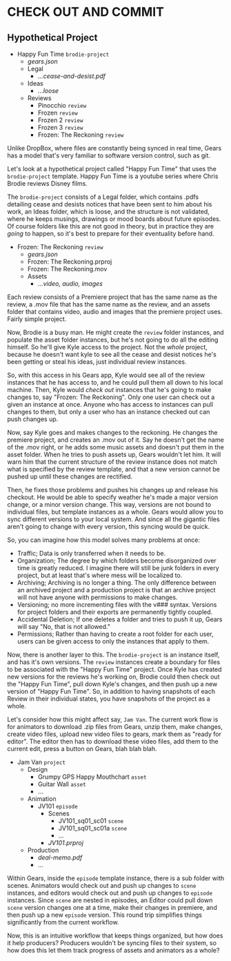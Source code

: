 <!-- @CenterHeader clear skip -->
# CHECK OUT AND COMMIT

<!-- @Section clear -->

## Hypothetical Project

- Happy Fun Time `brodie-project`
    - *gears.json*
    - Legal
        - *...cease-and-desist.pdf*
    - Ideas
        - *...loose*
    - Reviews 
        - Pinocchio `review`
        - Frozen `review`
        - Frozen 2 `review`
        - Frozen 3 `review`
        - Frozen: The Reckoning `review`

<!-- @Prompt -->
Unlike DropBox, where files are constantly being synced in real time, Gears has a model that's very familiar to software version control, such as git.

Let's look at a hypothetical project called "Happy Fun Time" that uses the `brodie-project` template. Happy Fun Time is a youtube series where Chris Brodie reviews Disney films. 

<!-- @Prompt -->
The `brodie-project` consists of a Legal folder, which contains .pdfs detailing cease and desists notices that have been sent to him about his work, an Ideas folder, which is loose, and the structure is not validated, where he keeps musings, drawings or mood boards about future episodes. Of course folders like this are not good in theory, but in practice they are *going* to happen, so it's best to prepare for their eventuality before hand.

<!-- @Section -->

- Frozen: The Reckoning `review`
    - *gears.json*
    - Frozen: The Reckoning.prproj
    - Frozen: The Reckoning.mov
    - Assets 
        - *...video, audio, images*

<!-- @Prompt -->
Each review consists of a Premiere project that has the same name as the review, a .mov file that has the same name as the review, and an assets folder that contains video, audio and images that the premiere project uses. Fairly simple project.

<!-- @Prompt -->
Now, Brodie is a busy man. He might create the `review` folder instances, and populate the asset folder instances, but he's not going to do all the editing himself. So he'll give Kyle access to the project. Not the *whole* project, because he doesn't want kyle to see all the cease and desist notices he's been getting or steal his ideas, just individual review instances.

<!-- @Prompt -->
So, with this access in his Gears app, Kyle would see all of the review instances that he has access to, and he could pull them all down to his local machine. Then, Kyle would *check out* instances that he's going to make changes to, say "Frozen: The Reckoning". Only one user can check out a given an instance at once. Anyone who has access to instances can pull changes to them, but only a user who has an instance checked out can push changes up. 

<!-- @Prompt -->
Now, say Kyle goes and makes changes to the reckoning. He changes the premiere project, and creates an .mov out of it. Say he doesn't get the name of the .mov right, or he adds some music assets and doesn't put them in the asset folder. When he tries to push assets up, Gears wouldn't let him. It will warn him that the current structure of the review instance does not match what is specified by the review template, and that a new version cannot be pushed up until these changes are rectified.

<!-- @Prompt -->
Then, he fixes those problems and pushes his changes up and release his checkout. He would be able to specify weather he's made a major version change, or a minor version change. This way, versions are not bound to individual files, but template instances as a whole. Gears would allow you to sync different versions to your local system. And since all the gigantic files aren't going to change with every version, this syncing would be quick.

<!-- @Prompt -->
So, you can imagine how this model solves many problems at once: 
- Traffic; Data is only transferred when it needs to be.
- Organization; The degree by which folders become disorganized over time is greatly reduced. I imagine there will still be junk folders in every project, but at least that's where mess will be localized to.
- Archiving; Archiving is no longer a thing. The only difference between an archived project and a production project is that an archive project will not have anyone with permissions to make changes.
- Versioning; no more incrementing files with the v### syntax. Versions for project folders and their exports are permanently tightly coupled.
- Accidental Deletion; If one deletes a folder and tries to push it up, Gears will say "No, that is not allowed."
- Permissions; Rather than having to create a root folder for each user, users can be given access to only the instances that apply to them.

<!-- @Prompt -->
Now, there is another layer to this. The `brodie-project` is an instance itself, and has it's own versions. The `review` instances create a boundary for files to be associated with the "Happy Fun Time" project. Once Kyle has created new versions for the reviews he's working on, Brodie could then check out the "Happy Fun Time", pull down Kyle's changes, and then push up a new version of "Happy Fun Time". So, in addition to having snapshots of each Review in their individual states, you have snapshots of the project as a whole.

<!-- @Prompt -->
Let's consider how this might affect say, `Jam Van`. The current work flow is for animators to download .zip files from Gears, unzip them, make changes, create video files, upload new video files to gears, mark them as "ready for editor". The editor then has to download these video files, add them to the current edit, press a button on Gears, blah blah blah. 

<!-- @Section clear -->
- Jam Van `project`
    - Design
        - Grumpy GPS Happy Mouthchart `asset`
        - Guitar Wall `asset`
        - ...
    - Animation
        - JV101 `episode`
            - Scenes 
                - JV101_sq01_sc01 `scene`
                - JV101_sq01_sc01a `scene`
                - ...
            - *JV101.prproj*
    - Production
        - *deal-memo.pdf*
        - ...

<!-- @Prompt -->
Within Gears, inside the `episode` template instance, there is a sub folder with scenes. Animators would check out and push up changes to `scene` instances, and editors would check out and push up changes to `episode` instances. Since `scene` are nested in episodes, an Editor could pull down `scene` version changes one at a time, make their changes in premiere, and then push up a new `episode` version. This round trip simplifies things significantly from the current workflow.

<!-- @Prompt -->
Now, this is an intuitive workflow that keeps things organized, but how does it help producers? Producers wouldn't be syncing files to their system, so how does this let them track progress of assets and animators as a whole?